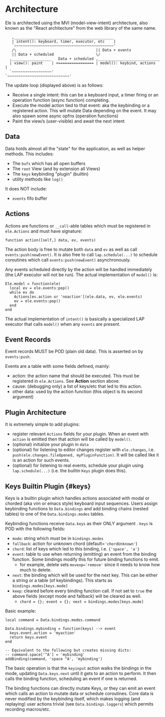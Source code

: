 # Architecture

Ele is architected using the MVI (model-view-intent) architecture, also known as
the "React architecture" from the web library of the same name.


```
   ,_____________________________________________
   | intent(): keyboard, timer, executor, etc    |
   `~~~~~~~~~~~~~~~~~~~~~~~~~~~~~~~~~~~~~~~~~~~~~'
   /\                                    || Data + events
   || Data + scheduled                   \/
  ,__________________   Data + scheduled ,____________________________
  | view(): paint    | <================ | model(): keybind, actions  |
  `~~~~~~~~~~~~~~~~~~'                   `~~~~~~~~~~~~~~~~~~~~~~~~~~~~'
```

The update loop (displayed above) is as follows:
* Receive a single intent: this can be a keyboard input, a timer firing or an
  operation function (async function) completing.
* Execute the model action tied to that event: aka the keybinding or a
  registered action. This will mutate Data depending on the event. It may also
  spawn some async opfns (operation functions)
* Paint the view/s (user-visible) and await the next intent

## Data
Data holds almost all the "state" for the application, as well as helper
methods. This includes:
* The `bufs` which has all open buffers
* The `root` View (and by extension all Views)
* The `keys` keybinding "plugin" (builtin)
* utility methods like `log()`

It does NOT include:
* `events` fifo buffer

## Actions
Actions are functions or `__call`-able tables which must be registered in
`ele.Actions` and must have signature:

```
function action([self,] data, ev, events)
```

The action body is free to mutate both `data` and `ev` as well as call
`events:push(newEvent)`. It is also free to call `lap.schedule(...)` to
schedule coroutines which call `events:push(newEvent)` asynchronously.

Any events scheduled directly by the action will be handled immediately (the LAP
executor will not be run). The actual implementation of `model()` is:

```
Ele.model = function(ele)
  local ev = ele.events:pop()
  while ev do
    Actions[ev.action or 'noaction'](ele.data, ev, ele.events)
    ev = ele.events:pop()
  end
end
```

The actual implementation of `intent()` is basically a specialized LAP executor
that calls `model()` when any `events` are present.

## Event Records
Event records MUST be POD (plain old data). This is asserted on by
`events:push`.

Events are a table with some fields defined, mainly:
 * action: the action name that should be executed. This must be
   registered in `ele.Actions`. See **Action** section above.
 * cause: (debugging only) a list of keys/etc that led to this action.
 * other data: used by the action function (this object is its second argument)

## Plugin Architecture
It is extremely simple to add plugins:

* register relevant `Actions` fields for your plugin. When an event with
  `action` is emitted then that action will be called by `model()`.
* (optional) initialize your plugin in `data`
* (optional) for listening to editor changes register with `ele.changes`, i.e.
  `push(ele.changes.fileOpened, myPluginFunction)`. It will be called like it
  is an action for such events.
* (optional) for listening to real events, schedule your plugin using
  `lap.schedule(...)` (i.e. the builtin `Keys` plugin does this).

## Keys Builtin Plugin {#keys}
Keys is a builtin plugin which handles actions associated with modal or chorded
(aka vim or emacs style) keyboard input sequences. Users assign keybinding
functions to `Data.bindings` and add binding chains (nested tables) to one of
the `Data.bindings.modes` tables.

Keybinding functions receive `Data.keys`  as their ONLY argument . `keys` is POD
with the following fields:

* `mode`: string which must be in `bindings.modes`
* `fallback`: action for unknown chord (default=`'chordUnknown'`)
* `chord`: list of keys which led to this binding, i.e. `{'space', 'a'}`
* `event`: table to use when returning (emitting) an event from the binding
  function. Some bindings modify this for future binding functions to emit.
  * for example,  delete sets `moveop='remove'` since it needs to know how much
    to delete.
* `next`: the binding which will be used for the next key. This can
  be either a string or a table (of keybindings). This starts as
  `bindings.modes[keys.mode]`
* `keep`: cleared before every binding function call. If not set to `true`
  the above fields (except mode and fallback) will be cleared as well.
  * `chord = {}; event = {}; next = bindings.modes[keys.mode]`

Basic example:
```
local command = Data.bindings.modes.command

Data.bindings.mybinding = function(keys) --> event
  keys.event.action = 'myaction'
  return keys.event
end

-- Equivalent to the following but creates missing dicts:
-- command.space['^A'] = 'mybinding'
addBinding(command, 'space ^A', 'mybinding')
```

The basic operation is that the `keyinput` action walks the bindings in the
mode, updating `Data.keys.next` until it gets to an action to perform. It then
calls the binding function, scheduling an event if one is returned.

The binding functions can directly mutate Keys, or they can emit an event which
calls an action to mutate data or schedule coroutines. Core data is never
modified by the keybinding itself, which makes logging (and replaying) user
actions trivial (see `Data.bindings.loggers`) which permits recording
macros/etc.

